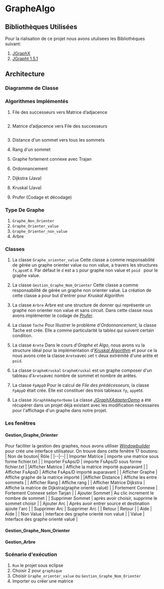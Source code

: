 
# GrapheAlgo
## Bibliothèques Utilisées
Pour la rialisation de ce projet nous avons utulisees les Bibliothèques suivant:
1. [JGraphX](https://github.com/jgraph/jgraphx)
2. [JGrapht 1.5.1](https://github.com/jgrapht/jgrapht)
## Architecture
### Diagramme de Classe

### Algorithmes Implémentés
1. File des successeurs vers Matrice d’adjacence 
	```
	```
2.  Matrice d’adjacence vers  File des successeurs
	```
	```
3. Distance d'un sommet vers tous les sommets
4. Rang d'un sommet
5. Graphe fortement connexe avec Trajan

6. Ordonnancement
7. Dijkstra (Java)
8. Kruskal (Java)
9. Prufer (Codage et décodage)

### Type De Graphe
1.  `Graphe_Non_Orienter`
2.  `Graphe_Orienter_value`
3.  `Graphe_Orienter_non_value`
4. Arbre
### Classes
 1. La classe   `Graphe_orienter_value`
	Cette classe a comme responsabilité de gérée un graphe orienter value ou non value, a travers les structures `fs`,`aps`et `d`. 
	Par défaut le `d` est a `1` pour graphe non  value et `poid ` pour le graphe value.

 2. La classe    `Gestion_Graphe_Nom_Orienter`
	Cette classe a comme responsabilité de gérée un graphe non orienter value. La création de cette classe a pour but d'entrer pour *Kruskal Algorithm*
 3. La classe     `Arbre`
	Arbre est une structure de donner qui représente un graphe non orienter non value et sans circuit.
	Dans cette classe nous avons implémenter le codage de *[Prufer](https://fr.wikipedia.org/wiki/Codage_de_Pr%C3%BCfer)*. 
 4. La classe  `Tache`
	Pour Illustrer le problème d'*Ordonnancement*, la classe Tache est crée. Elle a comme particularité la table`d` qui suivent certain condition.
 5. La classe `Arete`
	Dans le cours d'*Graphe et Algo*, nous avons vu la structure idéal pour la implémentation d'*[Kruskal Algorithm](https://fr.wikipedia.org/wiki/Algorithme_de_Kruskal)* et pour ce la nous avons crée la classe `Arete`avec `s`et `t` deux extrémité d'une arête et `poid`.
 6. La classe `GrapheKruskal`
	`GrapheKruskal` est un graphe composer d'un tableau d'`Arete`avec nombre de sommet et nombre de arêtes.
 7. La classe `FpAppD`
	Pour le calcul de *File des prédécesseurs*, la classe `FpAppD` était crée. Elle est constituer des trois tableaux `fp`, `app`et`d`.
 8. La classe `JGraphXAdapterDemo`
	La classe *[JGraphXAdapterDemo](https://github.com/jgrapht/jgrapht/blob/master/jgrapht-demo/src/main/java/org/jgrapht/demo/JGraphXAdapterDemo.java)* a été récupérer dans un projet déjà existant avec les modification nécessaires pour l'affichage d'un graphe dans notre projet. 
###	Les fenêtres
####  Gestion_Graphe_Orienter
Pour faciliter la gestion des graphes, nous avons utiliser *[Windowbuilder](https://www.eclipse.org/windowbuilder/)* pour crée une interface utilisateur.
On trouve dans cette fenêtre 17 boutons:
| Non de bouton| Rôle  |
|--|--|
| Importer Matrice | importe une matrice sous forme fichier.txt |
| Importer FsAps/D | importe FsAps/D sous forme fichier.txt  |
|Afficher Matrice  | Affiche la matrice importé auparavant |
| Afficher FsApsD | Affiche FsAps/D importé auparavant |
| Afficher Graphe | Affiche graphe de la matrice importé  |
|Afficher Distance  | Affiche les entre sommets |
| Afficher Rang | Affiche rang |
| Afficher Matrice Dijkstra | Affiche la matrice de Dijkstra(graphe orienté valué) |
| Fortement Connexe | Fortement Connexe selon Tarjan |
| Ajouter Sommet | Au clic increment le nombre de sommet |
| Supprimer Sommet | après avoir choisir, supprime le sommet choisir |
| Ajouter Arc | Après avoir entrer source et destination ajoute l'arc  |
| Supprimer Arc | Supprimer Arc |
| Retour | Retour |
| Aide | Aide |
| Non Value | Interface des graphe orienté non valué |
| Value | Interface des graphe orienté valué |




#### Gestion_Graphe_Nom_Orienter

#### Gestion_Arbre




### Scénario d'exécution
1. `Run` le projet sous eclipse
2.  Choisir 2 pour `graphique`
3.  Choisir `Graphe_orienter_value` ou `Gestion_Graphe_Nom_Orienter`
4.  Importer ou créer une matrice
